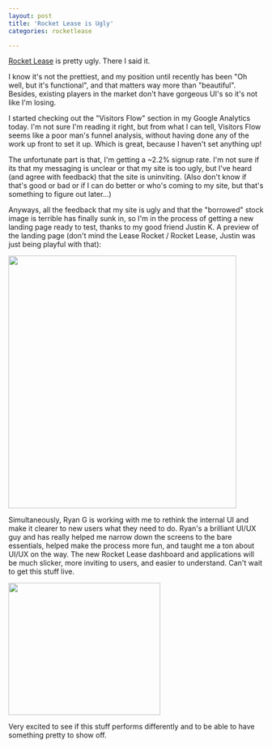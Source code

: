 ```yaml
---
layout: post
title: 'Rocket Lease is Ugly'
categories: rocketlease

---
```


<a href="http://rocketlease.com">Rocket Lease</a> is pretty ugly.  There I said it.

I know it's not the prettiest, and my position until recently has been "Oh well, but it's functional", and that matters way more than "beautiful".  Besides, existing players in the market don't have gorgeous UI's so it's not like I'm losing.

I started checking out the "Visitors Flow" section in my Google Analytics today.  I'm not sure I'm reading it right, but from what I can tell, Visitors Flow seems like a poor man's funnel analysis, without having done any of the work up front to set it up.  Which is great, because I haven't set anything up!

The unfortunate part is that, I'm getting a ~2.2% signup rate.  I'm not sure if its that my messaging is unclear or that my site is too ugly, but I've heard (and agree with feedback) that the site is uninviting.  (Also don't know if that's good or bad or if I can do better or who's coming to my site, but that's something to figure out later...)

Anyways, all the feedback that my site is ugly and that the "borrowed" stock image is terrible has finally sunk in, so I'm in the process of getting a new landing page ready to test, thanks to my good friend Justin K.  A preview of the landing page (don't mind the Lease Rocket / Rocket Lease, Justin was just being playful with that):

<a href="/images/photo.jpg"><img src="/images/photo-923x1024.jpg" alt="" title="New Landing Page Mockup" width="450" height="499" class="aligncenter size-large wp-image-193" /></a>

Simultaneously, Ryan G is working with me to rethink the internal UI and make it clearer to new users what they need to do. Ryan's a brilliant UI/UX guy and has really helped me narrow down the screens to the bare essentials, helped make the process more fun, and taught me a ton about UI/UX on the way. The new Rocket Lease dashboard and applications will be much slicker, more inviting to users, and easier to understand.  Can't wait to get this stuff live.

<a href="/images/rentalslistpreview.png"><img src="/images/rentalslistpreview-300x261.png" alt="" title="rentalslistpreview" width="300" height="261" class="aligncenter size-medium wp-image-194" /></a>

Very excited to see if this stuff performs differently and to be able to have something pretty to show off.
